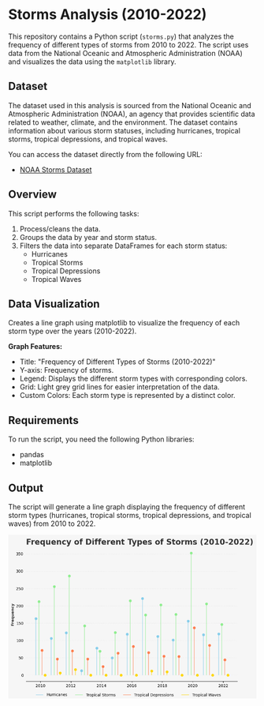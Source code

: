 # Storms Analysis (2010-2022)

This repository contains a Python script (`storms.py`) that analyzes the frequency of different types of storms from 2010 to 2022. The script uses data from the National Oceanic and Atmospheric Administration (NOAA) and visualizes the data using the `matplotlib` library.

## Dataset
The dataset used in this analysis is sourced from the National Oceanic and Atmospheric Administration (NOAA), an agency that provides scientific data related to weather, climate, and the environment. The dataset contains information about various storm statuses, including hurricanes, tropical storms, tropical depressions, and tropical waves.

You can access the dataset directly from the following URL:
- [NOAA Storms Dataset](https://raw.githubusercontent.com/JosephBARBIERDARNAL/data-matplotlib-journey/refs/heads/main/storms/storms.csv)

## Overview

This script performs the following tasks:
1. Process/cleans the data.
2. Groups the data by year and storm status.
3. Filters the data into separate DataFrames for each storm status:
    - Hurricanes
    - Tropical Storms
    - Tropical Depressions
    - Tropical Waves

## Data Visualization
Creates a line graph using matplotlib to visualize the frequency of each storm type over the years (2010-2022).

<b> Graph Features: </b>
- Title: "Frequency of Different Types of Storms (2010-2022)"
- Y-axis: Frequency of storms.
- Legend: Displays the different storm types with corresponding colors.
- Grid: Light grey grid lines for easier interpretation of the data.
- Custom Colors: Each storm type is represented by a distinct color.

## Requirements
To run the script, you need the following Python libraries:
- pandas
- matplotlib

## Output
The script will generate a line graph displaying the frequency of different storm types (hurricanes, tropical storms, tropical depressions, and tropical waves) from 2010 to 2022.

![Frequency of Different Types of Storms (2010-2022)](https://github.com/wingpom/storms/blob/main/lolipopplot.png)
